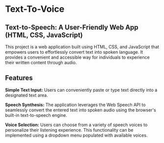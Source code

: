 # Text-To-Voice

## Text-to-Speech: A User-Friendly Web App (HTML, CSS, JavaScript)

This project is a web application built using HTML, CSS, and JavaScript that empowers users to effortlessly convert text into spoken language. It provides a convenient and accessible way for individuals to experience their written content through audio.

## Features

**Simple Text Input:** Users can conveniently paste or type text directly into a designated text area.

**Speech Synthesis:** The application leverages the Web Speech API to seamlessly convert the entered text into spoken audio using the browser's built-in text-to-speech engine.

**Voice Selection:**  Users can choose from a variety of speech voices to personalize their listening experience. This functionality can be implemented using a dropdown menu populated with available voices.